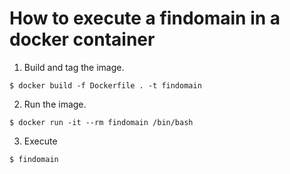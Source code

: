 # How to execute a findomain in a docker container

1. Build and tag the image.

``$ docker build -f Dockerfile . -t findomain``

2. Run the image.

``$ docker run -it --rm findomain /bin/bash``

3. Execute

``$ findomain``
